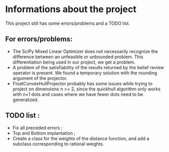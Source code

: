 # Informations about the project

This project still has some errors/problems and a TODO list.

## For errors/problems:
 - The SciPy Mixed Linear Optimizer does not necessarily recognize the difference between an unfeasible or unbounded problem. This differentiation being used in our project, we get a problem.
 - A problem of the satisfiability of the results returned by the belief review operator is present. We found a temporary solution with the rounding argument of the projector.
 - FloatConvexHullProjector probably has some issues while trying to project on dimensions n >= 2, since the quickhull algorithm only works with n+1 dots and cases where we have fewer dots need to be generalized.

## TODO list :
 - Fix all preceded errors ;
 - Top and Bottom implantation ;
 - Create a class for the weights of the distance function, and add a subclass corresponding to rational weights.
